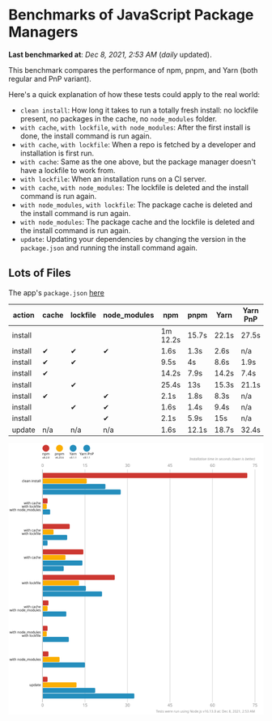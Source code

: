 # Benchmarks of JavaScript Package Managers

**Last benchmarked at**: _Dec 8, 2021, 2:53 AM_ (_daily_ updated).

This benchmark compares the performance of npm, pnpm, and Yarn (both regular and PnP variant).

Here's a quick explanation of how these tests could apply to the real world:

- `clean install`: How long it takes to run a totally fresh install: no lockfile present, no packages in the cache, no `node_modules` folder.
- `with cache`, `with lockfile`, `with node_modules`: After the first install is done, the install command is run again.
- `with cache`, `with lockfile`: When a repo is fetched by a developer and installation is first run.
- `with cache`: Same as the one above, but the package manager doesn't have a lockfile to work from.
- `with lockfile`: When an installation runs on a CI server.
- `with cache`, `with node_modules`: The lockfile is deleted and the install command is run again.
- `with node_modules`, `with lockfile`: The package cache is deleted and the install command is run again.
- `with node_modules`: The package cache and the lockfile is deleted and the install command is run again.
- `update`: Updating your dependencies by changing the version in the `package.json` and running the install command again.

## Lots of Files

The app's `package.json` [here](https://github.com/pnpm/pnpm.github.io/blob/main/benchmarks/fixtures/alotta-files/package.json)

| action  | cache | lockfile | node_modules| npm | pnpm | Yarn | Yarn PnP |
| ---     | ---   | ---      | ---         | --- | ---  | ---  | ---      |
| install |       |          |             | 1m 12.2s | 15.7s | 22.1s | 27.5s |
| install | ✔     | ✔        | ✔           | 1.6s | 1.3s | 2.6s | n/a |
| install | ✔     | ✔        |             | 9.5s | 4s | 8.6s | 1.9s |
| install | ✔     |          |             | 14.2s | 7.9s | 14.2s | 7.4s |
| install |       | ✔        |             | 25.4s | 13s | 15.3s | 21.1s |
| install | ✔     |          | ✔           | 2.1s | 1.8s | 8.3s | n/a |
| install |       | ✔        | ✔           | 1.6s | 1.4s | 9.4s | n/a |
| install |       |          | ✔           | 2.1s | 5.9s | 15s | n/a |
| update  | n/a | n/a | n/a | 1.6s | 12.1s | 18.7s | 32.4s |

![Graph of the alotta-files results](../../static/img/benchmarks/alotta-files.svg)